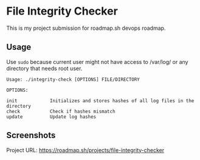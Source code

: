 # File Integrity Checker

This is my project submission for roadmap.sh devops roadmap.

## Usage

Use `sudo` because current user might not have access to /var/log/ or any directory that needs root user. 

```
Usage: ./integrity-check [OPTIONS] FILE/DIRECTORY

OPTIONS:

init            Initializes and stores hashes of all log files in the directory
check           Check if hashes mismatch
update          Update log hashes
```

## Screenshots


Project URL: https://roadmap.sh/projects/file-integrity-checker